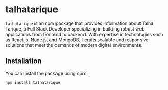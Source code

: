 # talhatarique

`talhatarique` is an npm package that provides information about Talha Tarique, a Full Stack Developer specializing in building robust web applications from frontend to backend. With expertise in technologies such as React.js, Node.js, and MongoDB, I crafts scalable and responsive solutions that meet the demands of modern digital environments.

## Installation

You can install the package using npm:

```bash
npm install talhatarique
